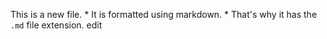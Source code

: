 This is a new file. * It is formatted using markdown. * That's why it has the `.md` file extension.
edit
